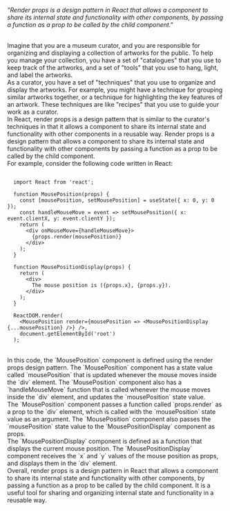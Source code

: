 _"Render props is a design pattern in React that allows a component to share its internal state and functionality with other components, by passing a function as a prop to be called by the child component."_

<br/>
Imagine that you are a museum curator, and you are responsible for organizing and displaying a collection of artworks for the public. To help you manage your collection, you have a set of "catalogues" that you use to keep track of the artworks, and a set of "tools" that you use to hang, light, and label the artworks.

<br/>
As a curator, you have a set of "techniques" that you use to organize and display the artworks. For example, you might have a technique for grouping similar artworks together, or a technique for highlighting the key features of an artwork. These techniques are like "recipes" that you use to guide your work as a curator.

<br/>
In React, render props is a design pattern that is similar to the curator's techniques in that it allows a component to share its internal state and functionality with other components in a reusable way. Render props is a design pattern that allows a component to share its internal state and functionality with other components by passing a function as a prop to be called by the child component.

<br/>
For example, consider the following code written in React:

```

  import React from 'react';

  function MousePosition(props) {
    const [mousePosition, setMousePosition] = useState({ x: 0, y: 0 });
    const handleMouseMove = event => setMousePosition({ x: event.clientX, y: event.clientY });
    return (
      <div onMouseMove={handleMouseMove}>
        {props.render(mousePosition)}
      </div>
    );
  }

  function MousePositionDisplay(props) {
    return (
      <div>
        The mouse position is ({props.x}, {props.y}).
      </div>
    );
  }

  ReactDOM.render(
    <MousePosition render={mousePosition => <MousePositionDisplay {...mousePosition} />} />,
    document.getElementById('root')
  );

```

<br/>
In this code, the `MousePosition` component is defined using the render props design pattern. The `MousePosition` component has a state value called `mousePosition` that is updated whenever the mouse moves inside the `div` element. The `MousePosition` component also has a `handleMouseMove` function that is called whenever the mouse moves inside the `div` element, and updates the `mousePosition` state value.

<br/>
The `MousePosition` component passes a function called `props.render` as a prop to the `div` element, which is called with the `mousePosition` state value as an argument. The `MousePosition` component also passes the `mousePosition` state value to the `MousePositionDisplay` component as props.

<br/>
The `MousePositionDisplay` component is defined as a function that displays the current mouse position. The `MousePositionDisplay` component receives the `x` and `y` values of the mouse position as props, and displays them in the `div` element.

<br/>
Overall, render props is a design pattern in React that allows a component to share its internal state and functionality with other components, by passing a function as a prop to be called by the child component. It is a useful tool for sharing and organizing internal state and functionality in a reusable way.
